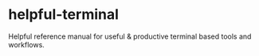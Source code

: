 # helpful-terminal
Helpful reference manual for useful &amp; productive terminal based tools and workflows.
